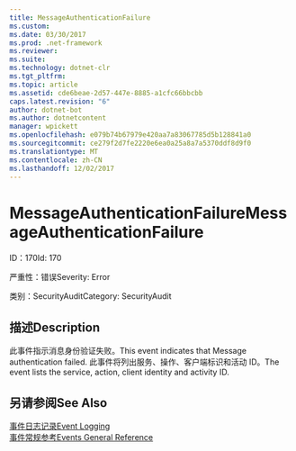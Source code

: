```yaml
---
title: MessageAuthenticationFailure
ms.custom: 
ms.date: 03/30/2017
ms.prod: .net-framework
ms.reviewer: 
ms.suite: 
ms.technology: dotnet-clr
ms.tgt_pltfrm: 
ms.topic: article
ms.assetid: cde6beae-2d57-447e-8885-a1cfc66bbcbb
caps.latest.revision: "6"
author: dotnet-bot
ms.author: dotnetcontent
manager: wpickett
ms.openlocfilehash: e079b74b67979e420aa7a83067785d5b128841a0
ms.sourcegitcommit: ce279f2d7fe2220e6ea0a25a8a7a5370ddf8d9f0
ms.translationtype: MT
ms.contentlocale: zh-CN
ms.lasthandoff: 12/02/2017
---
```

# <a name="messageauthenticationfailure"></a><span data-ttu-id="9566c-102">MessageAuthenticationFailure</span><span class="sxs-lookup"><span data-stu-id="9566c-102">MessageAuthenticationFailure</span></span>
<span data-ttu-id="9566c-103">ID：170</span><span class="sxs-lookup"><span data-stu-id="9566c-103">Id: 170</span></span>  
  
 <span data-ttu-id="9566c-104">严重性：错误</span><span class="sxs-lookup"><span data-stu-id="9566c-104">Severity: Error</span></span>  
  
 <span data-ttu-id="9566c-105">类别：SecurityAudit</span><span class="sxs-lookup"><span data-stu-id="9566c-105">Category: SecurityAudit</span></span>  
  
## <a name="description"></a><span data-ttu-id="9566c-106">描述</span><span class="sxs-lookup"><span data-stu-id="9566c-106">Description</span></span>  
 <span data-ttu-id="9566c-107">此事件指示消息身份验证失败。</span><span class="sxs-lookup"><span data-stu-id="9566c-107">This event indicates that Message authentication failed.</span></span> <span data-ttu-id="9566c-108">此事件将列出服务、操作、客户端标识和活动 ID。</span><span class="sxs-lookup"><span data-stu-id="9566c-108">The event lists the service, action, client identity and activity ID.</span></span>  
  
## <a name="see-also"></a><span data-ttu-id="9566c-109">另请参阅</span><span class="sxs-lookup"><span data-stu-id="9566c-109">See Also</span></span>  
 [<span data-ttu-id="9566c-110">事件日志记录</span><span class="sxs-lookup"><span data-stu-id="9566c-110">Event Logging</span></span>](../../../../../docs/framework/wcf/diagnostics/event-logging/index.md)  
 [<span data-ttu-id="9566c-111">事件常规参考</span><span class="sxs-lookup"><span data-stu-id="9566c-111">Events General Reference</span></span>](../../../../../docs/framework/wcf/diagnostics/event-logging/events-general-reference.md)
